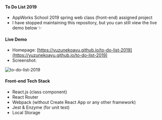 #### To Do List 2019
- AppWorks School 2019 spring web class (front-end) assigned project
- I have stopped maintaining this repository, but you can still view the live demo below ✨

#### Live Demo
- Homepage: [https://yuzunekoayu.github.io/to-do-list-2019](https://yuzunekoayu.github.io/to-do-list-2019) 
- Screenshot:

![to-do-list-2019](https://github.com/yuzunekoayu/to-do-list-2019/assets/45845170/bbccfe4f-7a01-4877-8ccb-317784a7c516)

#### Front-end Tech Stack
- React.js (class component)
- React Router
- Webpack (without Create React App or any other framework)
- Jest & Enzyme (for unit test)
- Local Storage
